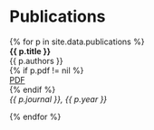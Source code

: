 <h1 class="category-title" id="publications">Publications</h1>
{% for p in site.data.publications %}

<article class="post-item">
    <div style="display: inline-block; position: relative">
        <span class="article-title"><strong>{{ p.title }}</strong></span>
    </div>    
    <div class="two-block-row-container">
        <div class="post-meta">{{ p.authors }}</div>
        {% if p.pdf != nil %}
            <div class="button-container">
                <a href="{{ site.baseurl }}{{ p.pdf }}">
                    <div class="button">
                        PDF
                    </div>
                </a>
            </div>
        {% endif %}
    </div>
    <div class="post-meta"><em>{{ p.journal }}, {{ p.year }}</em></div>
    <!-- {% if forloop.last != true %}
        <hr>
    {% endif %} -->
</article>

{% endfor %}